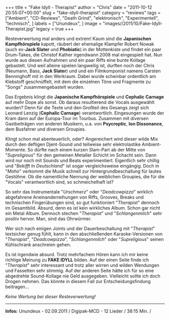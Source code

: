 +++
title = "Fake Idyll - Therapist"
author = "Chris"
date = "2011-10-12 20:55:07+00:00"
slug = "fake-idyll-therapist"
category = "reviews"
tags = ["Ambient", "CD-Reviews", "Death Grind", "elektronisch", "Experimentell", "technisch", ]
labels = ["Unundeux", ]
image = "images//2011/10/Fake-Idyll-Therapist.jpg"
legacy = true
+++

Resteverwertung mal anders und extrem! Kaum sind die **Japanischen Kampfhörspiele** kapott, räubert der ehemalige Klampfer Robert Nowak (auch ex-**Jack Slater** und **Phobiatic**) in der Mottenkiste und findet ein paar Drum-Takes, die Christof Kather irgendwann 2008 mal eingespielt hat. Nun wurde aus diesen Aufnahmen und ein paar Riffs eine bunte Kollage gebastelt. Und weil alleine spielen langweilig ist, durften noch der Chris (Neumann, Bass, **Jack Slater**) und und ein Filmkomponist namens Carsten Benninghoff mit in den Werkraum. Dabei wurde scheinbar ordentlich am Klebstoff geschnüffelt, mit dem die einzelnen Töne und Fragmente zu "Songs" zusammengebastelt wurden.

Das Ergebnis klingt die **Japanische Kampfhörspiele** und **Cephalic Carnage** auf mehr Dope als sonst. Ob daraus resultierend die Vocals ausgewählt wurden? Denn für die Texte und den Großteil des Gesangs zeigt sich Leonard Lenzig (**Cephalic Carnage**) verantwortlich. Eingesungen wurde der Kram dann auf der Europa-Tour im Tourbus. Zusammen mit diversen Gastbeiträgen von anderen Musikern, u.a. von **Psycroptic**, **Ion Dissonance**, dem Busfahrer und diversen Groupies.

Klingt schon mal abenteuerlich, oder? Angereichert wird dieser wilde Mix durch den deftigen Djent-Sound und teilweise sehr elektrolastike Ambient-Momente. So dürfte nach einem kurzen Slam-Part ab der Mitte von "_Supreligious_" für den gemeinen Metaller Schicht im Schacht sein. Dann wird nur noch mit Sounds und Beats experimentiert. Eigentlich sehr chillig und "_Bekifft In Deutschland_" ist sogar vergleichsweise eingängig. Doch in "_Moho_" verkommt die Musik schnell zur Hintergrundbeschallung für lautes Gestöhne. Ob die namentliche Nennung der weiblichen Groupies, die für die "Vocals" verantwortlich sind, so schmeichelhaft ist?

So sehr das Instrumentale "_Urschmerz_" oder "_Deadcowpizza_" wirklich abgefahrene Aneinanderreihungen von Riffs, Grooves, Breaks und technischen Fingerübungen sind, so gut funktioniert "_Therapist_" dennoch im Gesamtbild. Absurd, denn es ist kein wirkliches Album. Schon gar nicht ein Metal Album. Dennoch stechen "_Therapist_" und "_Schlangenmilch_" sehr positiv hervor. Man, sind das Ohrwürmer.

Wer sich nach einigen Joints und der Dauerbeschallung mit "_Therapist_" textsicher genug fühlt, kann in den abschließenden Karaoke-Versionen von "_Therapist_", "_Deadcowpizza_", "_Schlangenmilch_" oder "_Supreligious_" seinen Kühlschrank anschreien gehen.

Es ist irgendwie absurd. Trotz mehrfachem Hören kann ich mir keine richtige Meinung zu **FAKE IDYLL** bilden. Auf der einen Seite finde ich "_Therapist_" sehr interessant und trotz aller wirren und wilden Wendungen und Fassetten sehr stimmig. Auf der anderen Seite hätte ich für so eine abgedrehte Sound-Kollage nie Geld ausgegeben. Vielleicht sollte ich doch Drogen nehmen. Das könnte in diesem Fall zur Entscheidungsfindung beitragen...

_Keine Wertung bei dieser Resteverwertung!_



---
**Infos:**
Unundeux - 02.09.2011 / 
Digipak-MCD - 12 Lieder / 38:15 Min. / 
